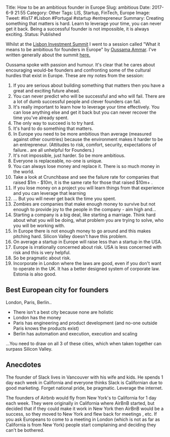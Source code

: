Title: How to be an ambitious founder in Europe
Slug: ambitious
Date: 2017-6-9 21:55
Category: Other
Tags: LIS, Startup, FinTech, Europe
Image: 
Tweet: #lis17 #Lisbon #Portugal #startup #entrepreneur 
Summary: Creating something that matters is hard. Learn to leverage your time, you can never get it back. Being a successful founder is not impossible, it is always exciting.
Status: Published

Whilst at the [Lisbon Investment Summit](http://www.lis-summit.com/) I went to a session called "What it means to be ambitious for founders in Europe" by [Oussama Ammar](https://twitter.com/daedalium?lang=en). I've written generally about the summit [here.]({filename}../articles/20170609_lis17.md)

Oussama spoke with passion and humour. It's clear that he cares about encouraging would-be founders and confronting some of the cultural hurdles that exist in Europe. These are my notes from the session:

1. If you are serious about building something that matters then you have a great and exciting future ahead.
2. You can never predict who will be successful and who will fail. There are a lot of dumb successful people and clever founders can fail.
3. It's really important to learn how to leverage your time effectively. You can lose anything else and get it back but you can never recover the time you've already spent.
4. The only way to succeed is to try hard.
5. It's hard to do something that matters.
6. In Europe you need to be more ambitious than average (measured against other countries) because the environment makes it harder to be an entrepreneur. (Attitudes to risk, comfort, security, expectations of failure.. are all unhelpful for Founders.)
7. It's not impossible, just harder. So be more ambitious.
8. Everyone is replaceable, no-one is unique.
9. You can always lose money and replace it. There is so much money in the world.
10. Take a look at Crunchbase and see the failure rate for companies that raised \$1m - \$10m, it is the same rate for those that raised \$10m+ .
11. If you lose money on a project you will learn things from that experience and you can leverage that learning
12. … But you will never get back the time you spent.
13. Zombies are companies that make enough money to survive but not enough to provide joy to the people in the company - aim high and…
14. Starting a company is a big deal, like starting a marriage. Think hard about what you will be doing, what problem you are trying to solve, who you will be working with. 
15. In Europe there is not enough money to go around and this makes pitching hard. Silicon Valley doesn't have this problem.
16. On average a startup in Europe will raise less than a startup in the USA.
17. Europe is irrationally concerned about risk. USA is less concerned with risk and this is very helpful.
18. So be pragmatic about risk.
19. Incorporate in London where the laws are good, even if you don't want to operate in the UK. It has a better designed system of corporate law. Estonia is also good. 

## Best European city for founders

London, Paris, Berlin..

* There isn't a best city because none are holistic
* London has the money
* Paris has engineering and product development (and no-one outside Paris knows the products exist)
* Berlin has automation and execution, execution and scaling

…You need to draw on all 3 of these cities, which when taken together can surpass Silicon Valley.

## Anecdotes

The founder of Slack lives in Vancouver	with his wife and kids. He spends 1 day each week in California and everyone thinks Slack is Californian due to good marketing. Forget national pride, be pragmatic. Leverage the internet. 

The founders of Airbnb would fly from New York's to California for 1 day each week. They were originally in California where AirBnB started, but decided that if they could make it work in New York then AirBnB would be a success, so they moved to New York and flew back for meetings , etc. If you ask Europeans to come to a meeting in London (which is not as far as California is from New York) people start complaining and deciding they can't be bothered. 